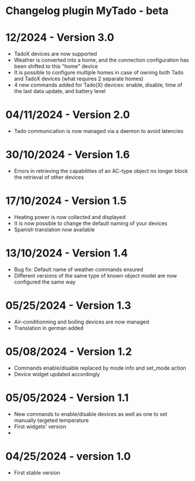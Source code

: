 # Changelog plugin MyTado - beta

# 12/2024 - Version 3.0

- TadoX devices are now supported
- Weather is converted into a home, and the connection configuration has been shifted to this "home" device
- It is possible to configure multiple homes in case of owning both Tado and TadoX devices (what requires 2 separate homes)
- 4 new commands added for Tado(X) devices: enable, disable, time of the last data update, and battery level

# 04/11/2024 - Version 2.0

- Tado communication is now managed via a daemon to avoid latencies

# 30/10/2024 - Version 1.6

- Errors in retrieving the capabilities of an AC-type object no longer block the retrieval of other devices

# 17/10/2024 - Version 1.5

- Heating power is now collected and displayed
- It is now possible to change the default naming of your devices
- Spanish translation now available

# 13/10/2024 - Version 1.4

- Bug fix: Default name of weather commands ensured
- Different versions of the same type of known object model are now configured the same way

# 05/25/2024 - Version 1.3

- Air-conditionning and boiling devices are now managed
- Translation in german added

# 05/08/2024 - Version 1.2

- Commands enable/disable replaced by mode info and set_mode action
- Device widget updated accordingly

# 05/05/2024 - Version 1.1

- New commands to enable/disable devices as well as one to set manually targeted temperature
- First widgets' version
-
# 04/25/2024 - version 1.0

- First stable version